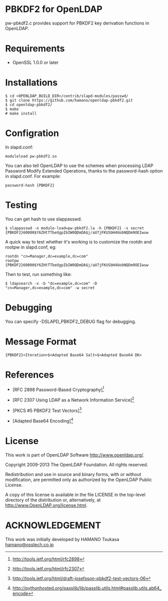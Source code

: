 PBKDF2 for OpenLDAP
=======================

pw-pbkdf2.c provides support for PBKDF2 key derivation functions in
OpenLDAP.

# Requirements

  * OpenSSL 1.0.0 or later

# Installations

    $ cd <OPENLDAP_BUILD_DIR>/contrib/slapd-modules/passwd/
    $ git clone https://github.com/hamano/openldap-pbkdf2.git
    $ cd openldap-pbkdf2/
    $ make
    # make install

# Configration

In slapd.conf:

    moduleload pw-pbkdf2.so

You can also tell OpenLDAP to use the schemes when processing LDAP
Password Modify Extended Operations, thanks to the password-hash
option in slapd.conf. For example:

    password-hash {PBKDF2}

# Testing

You can get hash to use slappasswd.

    $ slappasswd -o module-load=pw-pbkdf2.la -h {PBKDF2} -s secret
    {PBKDF2}60000$Y6ZHtTTbeUgpIbIW0QDmDA$j/aU7jFKUSbH4UobNQDm9OEIwuw

A quick way to test whether it's working is to customize the rootdn and
rootpw in slapd.conf, eg:

    rootdn "cn=Manager,dc=example,dc=com"
    rootpw {PBKDF2}60000$Y6ZHtTTbeUgpIbIW0QDmDA$j/aU7jFKUSbH4UobNQDm9OEIwuw

Then to test, run something like:

    $ ldapsearch -x -b "dc=example,dc=com" -D "cn=Manager,dc=example,dc=com" -w secret

# Debugging
You can specify -DSLAPD_PBKDF2_DEBUG flag for debugging.

# Message Format

    {PBKDF2}<Iteration>$<Adapted Base64 Salt>$<Adapted Base64 DK>

# References

* [RFC 2898 Password-Based Cryptography][^1]
[^1]: http://tools.ietf.org/html/rfc2898

* [RFC 2307 Using LDAP as a Network Information Service][^2]
[^2]: http://tools.ietf.org/html/rfc2307

* [PKCS #5 PBKDF2 Test Vectors][^3]
[^3]: http://tools.ietf.org/html/draft-josefsson-pbkdf2-test-vectors-06

* [Adapted Base64 Encoding][^4]
[^4]: http://pythonhosted.org/passlib/lib/passlib.utils.html#passlib.utils.ab64_encode

# License
This work is part of OpenLDAP Software <http://www.openldap.org/>.

Copyright 2009-2013 The OpenLDAP Foundation.
All rights reserved.

Redistribution and use in source and binary forms, with or without
modification, are permitted only as authorized by the OpenLDAP
Public License.

A copy of this license is available in the file LICENSE in the
top-level directory of the distribution or, alternatively, at
<http://www.OpenLDAP.org/license.html>.

# ACKNOWLEDGEMENT
This work was initially developed by HAMANO Tsukasa <hamano@osstech.co.jp>
